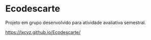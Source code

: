 # Ecodescarte
Projeto em grupo desenvolvido para atividade avaliativa semestral.

https://lxcvz.github.io/Ecodescarte/
